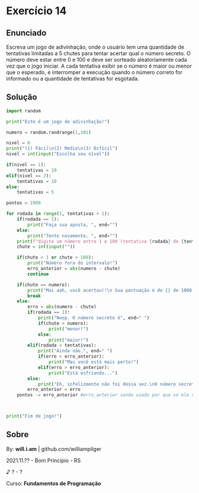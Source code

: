 # Exercício 14

## Enunciado

Escreva um jogo de adivinhação, onde o usuário tem uma quantidade de tentativas limitadas a 5 chutes para tentar acertar qual o número secreto. O número deve estar entre 0 e 100 e deve ser sorteado aleatoriamente cada vez que o jogo iniciar. A cada tentativa exibir se o número é maior ou menor que o esperado, e interromper a execução quando o número correto for informado ou a quantidade de tentativas for esgotada.

## Solução

```py
import random

print("Este é um jogo de adivinhação!")

numero = random.randrange(1,101)

nivel = 0
print("(1) Fácil\n(2) Médio\n(3) Difícil")
nivel = int(input("Escolha seu nível"))

if(nivel == 1):
    tentativas = 20
elif(nivel == 2):
    tentativas = 10
else:
    tentativas = 5

pontos = 1000

for rodada in range(1, tentativas + 1):
    if(rodada == 1):
        print("Faça sua aposta, ", end="")
    else:
        print("Tente novamente, ", end="")
    print(f"digite um número entre 1 e 100 (tentativa {rodada} de {tentativas}): ", end="")
    chute = int(input(""))

    if(chute < 1 or chute > 100):
        print("Número fora do intervalo!")
        erro_anterior = abs(numero - chute)
        continue

    if(chute == numero):
        print("Mas aah, você acertou!!\n Sua pontuação é de {} de 1000 pontos".format(pontos))
        break
    else:
        erro = abs(numero - chute)
        if(rodada == 1):
            print("Noop. O número secreto é", end=" ")
            if(chute > numero):
                print("menor!")
            else:
                print("maior!")
        elif(rodada < tentativas):
            print("Ainda não.", end=" ")
            if(erro < erro_anterior):
                print("Mas você está mais perto!")
            elif(erro > erro_anterior):
                print("Está esfriando...")
        else:
            print("Eh, infelizmente não foi dessa vez.\nO número secreto era", numero)
        erro_anterior = erro
    pontos -= erro_anterior #erro_anterior sendo usado por que se ele chutar um número fora do intervalo só o erro_anterior é definido



print("Fim de jogo!")


```

## Sobre

By: **will.i.am** | github.com/williampilger

2021.11.?? - Bom Princípio - RS

♪ ? - ?

Curso: **Fundamentos de Programação**
